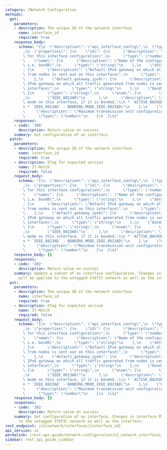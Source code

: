 ```yaml
---
category: /Network Configuration
methods:
  get:
    parameters:
    - description: The unique ID of the network interface
      name: interface_id
      required: true
    response_body:
      schema: "{\n  \"description\": \"api_interface_config\",\n  \"type\": \"object\"\
        ,\n  \"properties\": {\n    \"id\": {\n      \"description\": \"Unique identifier\
        \ for this interface configuration\",\n      \"type\": \"number\"\n    },\n\
        \    \"name\": {\n      \"description\": \"Name of the configured interface\
        \ i.e. bond0\",\n      \"type\": \"string\"\n    },\n    \"default_gateway\"\
        : {\n      \"description\": \"Default IPv4 gateway on which all traffic generated\
        \ from nodes is sent out on this interface\",\n      \"type\": \"string\"\n\
        \    },\n    \"default_gateway_ipv6\": {\n      \"description\": \"Default\
        \ IPv6 gateway on which all traffic generated from nodes is sent out on this\
        \ interface\",\n      \"type\": \"string\"\n    },\n    \"bonding_mode\":\
        \ {\n      \"type\": \"string\",\n      \"enum\": [\n        \"ACTIVE_BACKUP\"\
        ,\n        \"IEEE_8023AD\"\n      ],\n      \"description\": \"Linux bonding\
        \ mode on this interface, if it is bonded.:\\n * `ACTIVE_BACKUP` - BONDING_MODE_ACTIVE_BACKUP,\\\
        n * `IEEE_8023AD` - BONDING_MODE_IEEE_8023AD\"\n    },\n    \"mtu\": {\n \
        \     \"description\": \"Maximum transmission unit configuration value\",\n\
        \      \"type\": \"number\"\n    }\n  }\n}"
    responses:
    - code: '200'
      description: Return value on success
    summary: Get configuration of an interface.
  patch:
    parameters:
    - description: The unique ID of the network interface
      name: interface_id
      required: true
    - description: ETag for expected version
      name: If-Match
      required: false
    request_body:
      schema: "{\n  \"description\": \"api_interface_config\",\n  \"type\": \"object\"\
        ,\n  \"properties\": {\n    \"id\": {\n      \"description\": \"Unique identifier\
        \ for this interface configuration\",\n      \"type\": \"number\"\n    },\n\
        \    \"name\": {\n      \"description\": \"Name of the configured interface\
        \ i.e. bond0\",\n      \"type\": \"string\"\n    },\n    \"default_gateway\"\
        : {\n      \"description\": \"Default IPv4 gateway on which all traffic generated\
        \ from nodes is sent out on this interface\",\n      \"type\": \"string\"\n\
        \    },\n    \"default_gateway_ipv6\": {\n      \"description\": \"Default\
        \ IPv6 gateway on which all traffic generated from nodes is sent out on this\
        \ interface\",\n      \"type\": \"string\"\n    },\n    \"bonding_mode\":\
        \ {\n      \"type\": \"string\",\n      \"enum\": [\n        \"ACTIVE_BACKUP\"\
        ,\n        \"IEEE_8023AD\"\n      ],\n      \"description\": \"Linux bonding\
        \ mode on this interface, if it is bonded.:\\n * `ACTIVE_BACKUP` - BONDING_MODE_ACTIVE_BACKUP,\\\
        n * `IEEE_8023AD` - BONDING_MODE_IEEE_8023AD\"\n    },\n    \"mtu\": {\n \
        \     \"description\": \"Maximum transmission unit configuration value\",\n\
        \      \"type\": \"number\"\n    }\n  }\n}"
    response_body: {}
    responses:
    - code: '202'
      description: Return value on success
    summary: Update a subset of an interface configuration. Changes in interface MTU
      will be applied to the untagged STATIC network as well as the interface.
  put:
    parameters:
    - description: The unique ID of the network interface
      name: interface_id
      required: true
    - description: ETag for expected version
      name: If-Match
      required: false
    request_body:
      schema: "{\n  \"description\": \"api_interface_config\",\n  \"type\": \"object\"\
        ,\n  \"properties\": {\n    \"id\": {\n      \"description\": \"Unique identifier\
        \ for this interface configuration\",\n      \"type\": \"number\"\n    },\n\
        \    \"name\": {\n      \"description\": \"Name of the configured interface\
        \ i.e. bond0\",\n      \"type\": \"string\"\n    },\n    \"default_gateway\"\
        : {\n      \"description\": \"Default IPv4 gateway on which all traffic generated\
        \ from nodes is sent out on this interface\",\n      \"type\": \"string\"\n\
        \    },\n    \"default_gateway_ipv6\": {\n      \"description\": \"Default\
        \ IPv6 gateway on which all traffic generated from nodes is sent out on this\
        \ interface\",\n      \"type\": \"string\"\n    },\n    \"bonding_mode\":\
        \ {\n      \"type\": \"string\",\n      \"enum\": [\n        \"ACTIVE_BACKUP\"\
        ,\n        \"IEEE_8023AD\"\n      ],\n      \"description\": \"Linux bonding\
        \ mode on this interface, if it is bonded.:\\n * `ACTIVE_BACKUP` - BONDING_MODE_ACTIVE_BACKUP,\\\
        n * `IEEE_8023AD` - BONDING_MODE_IEEE_8023AD\"\n    },\n    \"mtu\": {\n \
        \     \"description\": \"Maximum transmission unit configuration value\",\n\
        \      \"type\": \"number\"\n    }\n  }\n}"
    response_body: {}
    responses:
    - code: '202'
      description: Return value on success
    summary: Set configuration of an interface. Changes in interface MTU will be applied
      to the untagged STATIC network as well as the interface.
rest_endpoint: /v2/network/interfaces/{interface_id}
api_version: v2
permalink: /rest-api-guide/network-configuration/v2_network_interfaces_interface_id.html
sidebar: rest_api_guide_sidebar
---
```

